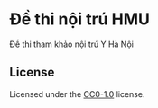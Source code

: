 # Đề thi nội trú HMU

Đề thi tham khảo nội trú Y Hà Nội

## License

Licensed under the [CC0-1.0](LICENSE) license.
